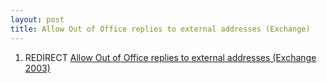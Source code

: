 ```yaml
---
layout: post 
title: Allow Out of Office replies to external addresses (Exchange)
---
```


1.  REDIRECT [Allow Out of Office replies to external addresses
    (Exchange 2003)](Allow_Out_of_Office_replies_to_external_addresses_(Exchange_2003) "wikilink")
